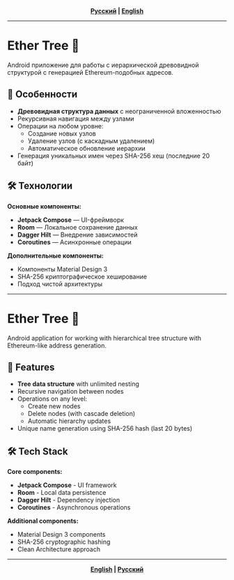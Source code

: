 <div align="center">
  <b><a href="#ru">Русский</a> | <a href="#en">English</a></b>
</div>

---

<a id="ru"></a>
# Ether Tree 🌳

Android приложение для работы с иерархической древовидной структурой с генерацией Ethereum-подобных адресов.

## 🌟 Особенности

- **Древовидная структура данных** с неограниченной вложенностью
- Рекурсивная навигация между узлами
- Операции на любом уровне:
  - Создание новых узлов
  - Удаление узлов (с каскадным удалением)
  - Автоматическое обновление иерархии
- Генерация уникальных имен через SHA-256 хеш (последние 20 байт)

## 🛠 Технологии

**Основные компоненты:**
- **Jetpack Compose** — UI-фреймворк
- **Room** — Локальное сохранение данных
- **Dagger Hilt** — Внедрение зависимостей
- **Coroutines** — Асинхронные операции

**Дополнительные компоненты:**
- Компоненты Material Design 3
- SHA-256 криптографическое хеширование
- Подход чистой архитектуры

---

<a id="en"></a>
# Ether Tree 🌳

Android application for working with hierarchical tree structure with Ethereum-like address generation.

## 🌟 Features

- **Tree data structure** with unlimited nesting
- Recursive navigation between nodes
- Operations on any level:
  - Create new nodes
  - Delete nodes (with cascade deletion)
  - Automatic hierarchy updates
- Unique name generation using SHA-256 hash (last 20 bytes)

## 🛠 Tech Stack

**Core components:**
- **Jetpack Compose** - UI framework
- **Room** - Local data persistence
- **Dagger Hilt** - Dependency injection
- **Coroutines** - Asynchronous operations

**Additional components:**
- Material Design 3 components
- SHA-256 cryptographic hashing
- Clean Architecture approach

---

<div align="center">
  <b><a href="#english-">English</a> | <a href="#русский-">Русский</a></b>
</div>

